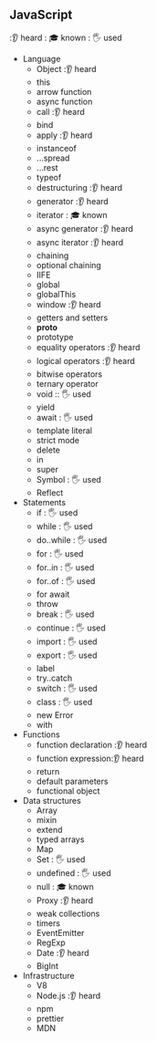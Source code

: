 ## JavaScript
:👂 heard
: 🎓 known
: 🖐 used
- Language
  - Object  :👂 heard
  - this
  - arrow function
  - async function
  - call :👂 heard
  - bind
  - apply :👂 heard
  - instanceof
  - ...spread
  - ...rest
  - typeof
  - destructuring :👂 heard
  - generator :👂 heard
  - iterator : 🎓 known
  - async generator :👂 heard
  - async iterator :👂 heard
  - chaining
  - optional chaining
  - IIFE
  - global
  - globalThis
  - window :👂 heard
  - getters and setters
  - __proto__
  - prototype
  - equality operators :👂 heard
  - logical operators :👂 heard
  - bitwise operators 
  - ternary operator 
  - void :: 🖐 used
  - yield 
  - await : 🖐 used
  - template literal
  - strict mode
  - delete
  - in
  - super 
  - Symbol : 🖐 used
  - Reflect
- Statements
  - if : 🖐 used
  - while : 🖐 used
  - do..while : 🖐 used
  - for : 🖐 used
  - for..in : 🖐 used
  - for..of : 🖐 used
  - for await
  - throw
  - break : 🖐 used
  - continue : 🖐 used
  - import : 🖐 used
  - export : 🖐 used
  - label
  - try..catch
  - switch : 🖐 used
  - class : 🖐 used
  - new Error
  - with
- Functions
  - function declaration :👂 heard
  - function expression:👂 heard
  - return
  - default parameters 
  - functional object
- Data structures
  - Array
  - mixin
  - extend
  - typed arrays
  - Map
  - Set : 🖐 used
  - undefined : 🖐 used
  - null : 🎓 known
  - Proxy :👂 heard
  - weak collections
  - timers
  - EventEmitter
  - RegExp
  - Date :👂 heard
  - BigInt
- Infrastructure
  - V8
  - Node.js :👂 heard
  - npm
  - prettier
  - MDN
